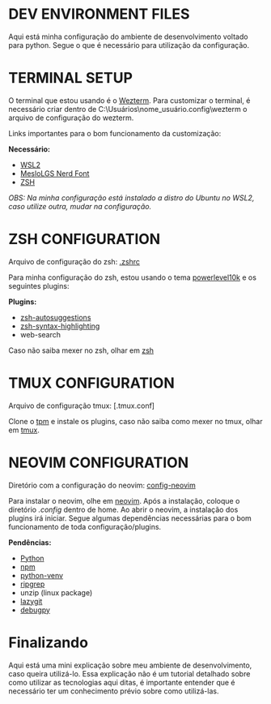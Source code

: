 # DEV ENVIRONMENT FILES

Aqui está minha configuração do ambiente de desenvolvimento voltado para python.
Segue o que é necessário para utilização da configuração.

# TERMINAL SETUP

O terminal que estou usando é o [Wezterm](https://wezterm.org/install/windows.html).
Para customizar o terminal, é necessário criar dentro de C:\Usuários\nome_usuário\.config\wezterm o arquivo de configuração do wezterm.

Links importantes para o bom funcionamento da customização:

**Necessário:**

- [WSL2](https://learn.microsoft.com/pt-br/windows/wsl/install)
- [MesloLGS Nerd Font](https://github.com/ryanoasis/nerd-fonts)
- [ZSH](https://github.com/ohmyzsh/ohmyzsh)

_OBS: Na minha configuração está instalado a distro do Ubuntu no WSL2, caso utilize outra, mudar na configuração._

# ZSH CONFIGURATION

Arquivo de configuração do zsh: [.zshrc]()

Para minha configuração do zsh, estou usando o tema [powerlevel10k](https://github.com/romkatv/powerlevel10k) e os seguintes plugins:

**Plugins:**

- [zsh-autosuggestions](https://github.com/zsh-users/zsh-autosuggestions)
- [zsh-syntax-highlighting](https://github.com/zsh-users/zsh-syntax-highlighting.git)
- web-search

Caso não saiba mexer no zsh, olhar em [zsh](https://github.com/ohmyzsh/ohmyzsh)

# TMUX CONFIGURATION

Arquivo de configuração tmux: [.tmux.conf]

Clone o [tpm](https://github.com/tmux-plugins/tpm) e instale os plugins, caso não saiba como mexer no tmux, olhar em [tmux](https://github.com/tmux/tmux).

# NEOVIM CONFIGURATION

Diretório com a configuração do neovim: [config-neovim]()

Para instalar o neovim, olhe em [neovim](https://github.com/neovim/neovim). Após a instalação, coloque o diretório _.config_ dentro de home.
Ao abrir o neovim, a instalação dos plugins irá iniciar. Segue algumas dependências necessárias para o bom funcionamento de toda configuração/plugins.

**Pendências:**

- [Python](https://www.python.org/)
- [npm](https://docs.npmjs.com/downloading-and-installing-node-js-and-npm)
- [python-venv](https://docs.python.org/pt-br/3.13/library/venv.html)
- [ripgrep](https://github.com/BurntSushi/ripgrep)
- unzip (linux package)
- [lazygit](https://github.com/jesseduffield/lazygit)
- [debugpy](https://github.com/microsoft/debugpy)

# Finalizando

Aqui está uma mini explicação sobre meu ambiente de desenvolvimento, caso queira utilizá-lo. Essa explicação não é um tutorial detalhado sobre como utilizar
as tecnologias aqui ditas, é importante entender que é necessário ter um conhecimento prévio sobre como utilizá-las.
